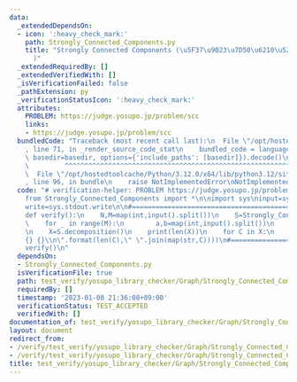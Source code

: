```yaml
---
data:
  _extendedDependsOn:
  - icon: ':heavy_check_mark:'
    path: Strongly_Connected_Components.py
    title: "Strongly Connected Components (\u5F37\u9023\u7D50\u6210\u5206\u5206\u89E3\
      )"
  _extendedRequiredBy: []
  _extendedVerifiedWith: []
  _isVerificationFailed: false
  _pathExtension: py
  _verificationStatusIcon: ':heavy_check_mark:'
  attributes:
    PROBLEM: https://judge.yosupo.jp/problem/scc
    links:
    - https://judge.yosupo.jp/problem/scc
  bundledCode: "Traceback (most recent call last):\n  File \"/opt/hostedtoolcache/Python/3.12.0/x64/lib/python3.12/site-packages/onlinejudge_verify/documentation/build.py\"\
    , line 71, in _render_source_code_stat\n    bundled_code = language.bundle(stat.path,\
    \ basedir=basedir, options={'include_paths': [basedir]}).decode()\n          \
    \         ^^^^^^^^^^^^^^^^^^^^^^^^^^^^^^^^^^^^^^^^^^^^^^^^^^^^^^^^^^^^^^^^^^^^^^^^^^^^^^^^^\n\
    \  File \"/opt/hostedtoolcache/Python/3.12.0/x64/lib/python3.12/site-packages/onlinejudge_verify/languages/python.py\"\
    , line 96, in bundle\n    raise NotImplementedError\nNotImplementedError\n"
  code: "# verification-helper: PROBLEM https://judge.yosupo.jp/problem/scc\n\n#==================================================\n\
    from Strongly_Connected_Components import *\n\nimport sys\ninput=sys.stdin.readline\n\
    write=sys.stdout.write\n\n#==================================================\n\
    def verify():\n    N,M=map(int,input().split())\n    S=Strongly_Connected_Components(N)\n\
    \    for _ in range(M):\n        a,b=map(int,input().split())\n        S.add_arc(a,b)\n\
    \n    X=S.decomposition()\n    print(len(X))\n    for C in X:\n        write(\"\
    {} {}\\n\".format(len(C),\" \".join(map(str,C))))\n#==================================================\n\
    verify()\n"
  dependsOn:
  - Strongly_Connected_Components.py
  isVerificationFile: true
  path: test_verify/yosupo_library_checker/Graph/Strongly_Connected_Components-class.test.py
  requiredBy: []
  timestamp: '2023-01-08 21:36:08+09:00'
  verificationStatus: TEST_ACCEPTED
  verifiedWith: []
documentation_of: test_verify/yosupo_library_checker/Graph/Strongly_Connected_Components-class.test.py
layout: document
redirect_from:
- /verify/test_verify/yosupo_library_checker/Graph/Strongly_Connected_Components-class.test.py
- /verify/test_verify/yosupo_library_checker/Graph/Strongly_Connected_Components-class.test.py.html
title: test_verify/yosupo_library_checker/Graph/Strongly_Connected_Components-class.test.py
---
```


